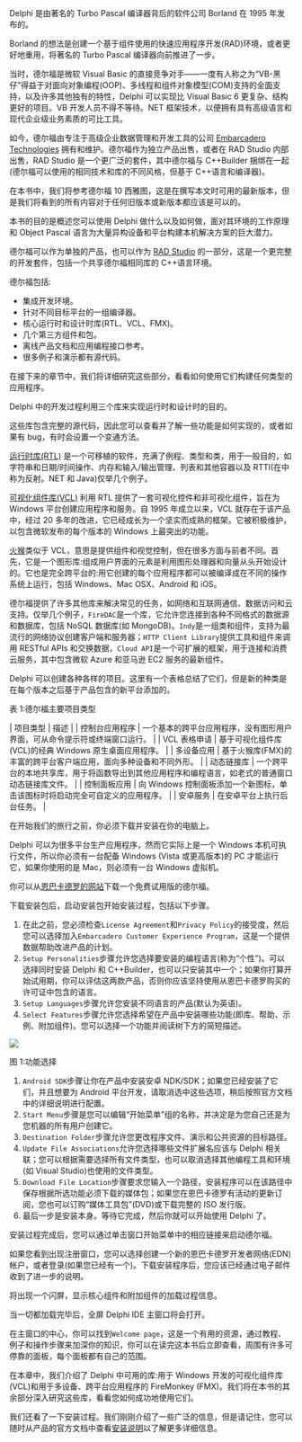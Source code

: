 Delphi 是由著名的 Turbo Pascal 编译器背后的软件公司 Borland 在 1995 年发布的。

Borland 的想法是创建一个基于组件使用的快速应用程序开发(RAD)环境，或者更好地重用，将著名的 Turbo Pascal 编译器向前推进了一步。

当时，德尔福是微软 Visual Basic 的直接竞争对手——一度有人称之为“VB-黑仔”得益于对面向对象编程(OOP)、多线程和组件对象模型(COM)支持的全面支持，以及许多其他独有的特性，Delphi 可以实现比 Visual Basic 6 更复杂、结构更好的项目。VB 开发人员不得不等待。NET 框架技术，以便拥有具有高级语言和现代企业级业务素质的可比工具。

如今，德尔福由专注于高级企业数据管理和开发工具的公司 [Embarcadero Technologies](http://www.embarcadero.com) 拥有和维护。德尔福作为独立产品出售，或者在 RAD Studio 内部出售，RAD Studio 是一个更广泛的套件，其中德尔福与 C++Builder 捆绑在一起(德尔福可以使用的相同技术和库的不同风格，但基于 C++语言和编译器)。

在本书中，我们将参考德尔福 10 西雅图，这是在撰写本文时可用的最新版本，但是我们将看到的所有内容对于任何旧版本或新版本都应该是可以的。

本书的目的是概述您可以使用 Delphi 做什么以及如何做，面对其环境的工作原理和 Object Pascal 语言为大量异构设备和平台构建本机解决方案的巨大潜力。

德尔福可以作为单独的产品，也可以作为 [RAD Studio](http://www.embarcadero.com/products/rad-studio) 的一部分，这是一个更完整的开发套件，包括一个共享德尔福相同库的 C++语言环境。

德尔福包括:

*   集成开发环境。
*   针对不同目标平台的一组编译器。
*   核心运行时和设计时库(RTL、VCL、FMX)。
*   几个第三方组件和包。
*   离线产品文档和应用编程接口参考。
*   很多例子和演示都有源代码。

在接下来的章节中，我们将详细研究这些部分，看看如何使用它们构建任何类型的应用程序。

Delphi 中的开发过程利用三个库来实现运行时和设计时的目的。

这些库包含完整的源代码，因此您可以查看并了解一些功能是如何实现的，或者如果有 bug，有时会设置一个变通方法。

[运行时库(RTL)](http://docwiki.embarcadero.com/RADStudio/Seattle/en/Using_the_RTL_(Run-Time_Library)) 是一个可移植的软件，充满了例程、类型和类，用于一般目的，如字符串和日期/时间操作、内存和输入/输出管理、列表和其他容器以及 RTTI(在中称为反射。NET 和 Java)仅举几个例子。

[可视化组件库(VCL)](http://docwiki.embarcadero.com/RADStudio/Seattle/en/Introducing_the_Visual_Component_Library_(VCL)) 利用 RTL 提供了一套可视化控件和非可视化组件，旨在为 Windows 平台创建应用程序和服务。自 1995 年成立以来，VCL 就存在于该产品中，经过 20 多年的改进，它已经成长为一个坚实而成熟的框架。它被积极维护，以包含微软发布的每个版本的 Windows 上最突出的功能。

[火猴](http://www.embarcadero.com/products/rad-studio/firemonkey)类似于 VCL，意思是提供组件和视觉控制，但在很多方面与前者不同。首先，它是一个图形库:组成用户界面的元素是利用图形处理器和向量从头开始设计的。它也是完全跨平台的:用它创建的每个应用程序都可以被编译成在不同的操作系统上运行，包括 Windows、Mac OSX、Android 和 iOS。

德尔福提供了许多其他库来解决常见的任务，如网络和互联网通信、数据访问和云支持。仅举几个例子，`FireDAC`是一个库，它允许您连接到各种不同格式的数据源和数据库，包括 NoSQL 数据库(如 MongoDB)。`Indy`是一组类和组件，支持为最流行的网络协议创建客户端和服务器；`HTTP Client Library`提供工具和组件来调用 RESTful APIs 和交换数据，`Cloud API`是一个可扩展的框架，用于连接和消费云服务，其中包含微软 Azure 和亚马逊 EC2 服务的最新组件。

Delphi 可以创建各种各样的项目。这里有一个表格总结了它们，但是新的种类是在每个版本之后基于产品包含的新平台添加的。

表 1:德尔福主要项目类型

| 项目类型 | 描述 |
| 控制台应用程序 | 一个基本的跨平台应用程序，没有图形用户界面，可从命令提示符或终端窗口运行。 |
| VCL 表格申请 | 基于可视化组件库(VCL)的经典 Windows 原生桌面应用程序。 |
| 多设备应用 | 基于火猴库(FMX)的丰富的跨平台客户端应用，面向多种设备和不同外形。 |
| 动态链接库 | 一个跨平台的本地共享库，用于将函数导出到其他应用程序和编程语言，如老式的普通窗口动态链接库文件。 |
| 控制面板应用 | 向 Windows 控制面板添加一个新图标，单击该图标时将启动完全可自定义的应用程序。 |
| 安卓服务 | 在安卓平台上执行后台任务。 |

在开始我们的旅行之前，你必须下载并安装在你的电脑上。

Delphi 可以为很多平台生产应用程序，然而它实际上是一个 Windows 本机可执行文件，所以你必须有一台配备 Windows (Vista 或更高版本)的 PC 才能运行它，如果你使用的是 Mac，则必须有一台 Windows 虚拟机。

你可以从[恩巴卡德罗的网站](http://www.embarcadero.com/products/delphi)下载一个免费试用版的德尔福。

下载安装包后，启动安装包开始安装过程，包括以下步骤。

1.  在此之前，您必须检查`License Agreement`和`Privacy Policy`的接受度，然后您可以选择加入`Embarcadero Customer Experience Program`，这是一个提供数据帮助改进产品的计划。
2.  `Setup Personalities`步骤允许您选择要安装的编程语言(称为“个性”)。可以选择同时安装 Delphi 和 C++Builder，也可以只安装其中一个；如果你打算开始试用期，你可以评估这两款产品，否则你应该坚持使用从恩巴卡德罗购买的许可证中包含的语言。
3.  `Setup Languages`步骤允许您安装不同语言的产品(默认为英语)。
4.  `Select Features`步骤允许您选择希望在产品中安装哪些功能(即库、帮助、示例、附加组件)。您可以选择一个功能并阅读树下方的简短描述。

![](../images/00003.jpeg)

图 1:功能选择

1.  `Android SDK`步骤让你在产品中安装安卓 NDK/SDK；如果您已经安装了它们，并且想要为 Android 平台开发，请取消选中这些选项，稍后按照官方文档中的详细说明进行配置。
2.  `Start Menu`步骤是您可以编辑“开始菜单”组的名称，并决定是为您自己还是为您机器的所有用户创建它。
3.  `Destination Folder`步骤允许您更改程序文件、演示和公共资源的目标路径。
4.  `Update File Associations`允许您选择哪些文件扩展名应该与 Delphi 相关联；您可以根据需要选择所有文件类型，也可以取消选择其他编程工具和环境(如 Visual Studio)也使用的文件类型。
5.  `Download File Location`步骤要求您输入一个路径，安装程序可以在该路径中保存根据所选功能必须下载的媒体包；如果您在恩巴卡德罗有活动的更新订阅，您也可以订购“媒体工具包”(DVD)或下载完整的 ISO 发行版。
6.  最后一步是安装本身。等待它完成，然后你就可以开始使用 Delphi 了。

安装过程完成后，您可以通过单击窗口开始菜单中的相应链接来启动德尔福。

如果您看到出现注册窗口，您可以选择创建一个新的恩巴卡德罗开发者网络(EDN)帐户，或者登录(如果您已经有一个)。下载安装程序后，您应该已经通过电子邮件收到了进一步的说明。

将出现一个闪屏，显示核心组件和附加组件的加载过程信息。

当一切都加载完毕后，全屏 Delphi IDE 主窗口将会打开。

在主窗口的中心，你可以找到`Welcome page`，这是一个有用的资源，通过教程、例子和操作步骤来加深你的知识，你可以在读完这本书后立即查看，周围有许多可停靠的面板，每个面板都有自己的范围。

在本章中，我们介绍了 Delphi 中可用的库:用于 Windows 开发的可视化组件库(VCL)和用于多设备、跨平台应用程序的 FireMonkey (FMX)。我们将在本书的其余部分深入研究这些库，看看您如何成功地使用它们。

我们还看了一下安装过程。我们刚刚介绍了一些广泛的信息，但是请记住，您可以随时从产品的官方文档中查看[安装说明](http://docwiki.embarcadero.com/RADStudio/Seattle/en/Installation_Notes)以了解更多详细信息。